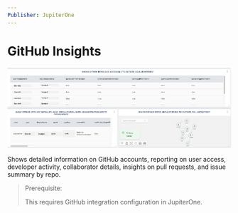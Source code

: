 ```yaml
---
Publisher: JupiterOne
---
```


# GitHub Insights

![sample-screenshot](board.png)

Shows detailed information on GitHub accounts, reporting on user access, developer activity, collaborator details, insights on pull requests, and issue summary by repo.

> Prerequisite: 
>
> This requires GitHub integration configuration in JupiterOne.
